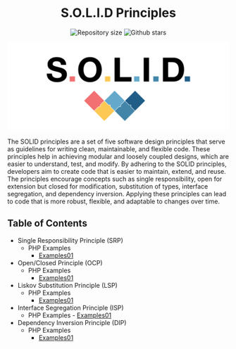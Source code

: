 <h1 align="center">S.O.L.I.D Principles</h1>

<p align="center">
  <img alt="Repository size" src="https://img.shields.io/github/repo-size/faridhaghgooyan/programming-challenges?color=56BEB8">
  <img alt="Github stars" src="https://img.shields.io/github/stars/faridhaghgooyan/programming-challenges?color=56BEB8" />
</p>

<p align="center">
  <img alt="Programming challenges" src="./banner.png">
</p>

The SOLID principles are a set of five software design principles that serve as guidelines for writing clean, maintainable, and flexible code. These principles help in achieving modular and loosely coupled designs, which are easier to understand, test, and modify. By adhering to the SOLID principles, developers aim to create code that is easier to maintain, extend, and reuse. The principles encourage concepts such as single responsibility, open for extension but closed for modification, substitution of types, interface segregation, and dependency inversion. Applying these principles can lead to code that is more robust, flexible, and adaptable to changes over time.

## Table of Contents ##
- Single Responsibility Principle (SRP)
    - PHP Examples
        - [Examples01](https://github.com/faridhaghgooyan/S.O.L.I.D-Principles/tree/main/php/SRP-examples/example01)
- Open/Closed Principle (OCP)
    - PHP Examples
        - [Examples01](https://github.com/faridhaghgooyan/S.O.L.I.D-Principles/tree/main/php/OCP-examples/example01)
- Liskov Substitution Principle (LSP)
    - PHP Examples
        - [Examples01](https://github.com/faridhaghgooyan/S.O.L.I.D-Principles/tree/main/php/LCP-examples/example01)
- Interface Segregation Principle (ISP)
    - PHP Examples
            - [Examples01](https://github.com/faridhaghgooyan/S.O.L.I.D-Principles/tree/main/php/ISP-examples/example01)
- Dependency Inversion Principle (DIP)
    - PHP Examples
        - [Examples01](https://github.com/faridhaghgooyan/S.O.L.I.D-Principles/tree/main/php/DIP-examples/example01)
